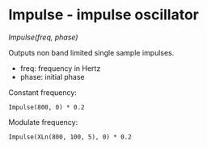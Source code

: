 # Impulse - impulse oscillator

_Impulse(freq, phase)_

Outputs non band limited single sample impulses.

- freq: frequency in Hertz
- phase: initial phase

Constant frequency:

	Impulse(800, 0) * 0.2

Modulate frequency:

	Impulse(XLn(800, 100, 5), 0) * 0.2

